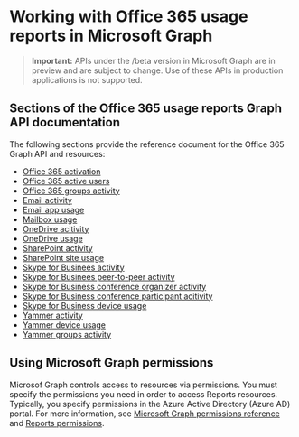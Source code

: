 # Working with Office 365 usage reports in Microsoft Graph

> **Important:** APIs under the /beta version in Microsoft Graph are in preview and are subject to change. Use of these APIs in production applications is not supported.

## Sections of the Office 365 usage reports Graph API documentation

The following sections provide the reference document for the Office 365 Graph API and resources:

- [Office 365 activation](office365activations.md)
- [Office 365 active users](office365activeusers.md)
- [Office 365 groups activity](office365groupsactivity.md)
- [Email activity](emailactivity.md)
- [Email app usage](emailappusage.md)
- [Mailbox usage](mailboxusage.md)
- [OneDrive acitivity](ondriveactivity.md)
- [OneDrive usage](onedriveusage.md)
- [SharePoint activity](sharepointactivity.md)
- [SharePoint site usage](sharepointsiteusage.md)
- [Skype for Businees activity](skypeforbusinessactivity.md)
- [Skype for Businees peer-to-peer activity](skypeforbusinesspeertopeeractivity.md)
- [Skype for Business conference organizer activity](skypeforbusinessconferenceorganizeractivity.md)
- [Skype for Business conference participant acitivity](skypeforbusinessconferenceparticipantactivity.md)
- [Skype for Business device usage](skypeforbusinessdeviceusage.md)
- [Yammer activity](yammeractivity.md)
- [Yammer device usage](yammerdeviceusage.md)
- [Yammer groups activity](yammergroupsactivity.md)


## Using Microsoft Graph permissions 

Microsof Graph controls access to resources via permissions. You must specify the permissions you need in order to access Reports resources. Typically, you specify permissions in the Azure Active Directory (Azure AD) portal. For more information, see [Microsoft Graph permissions reference](https://developer.microsoft.com/en-us/graph/docs/concepts/permissions_reference) and [Reports permissions](https://developer.microsoft.com/en-us/graph/docs/concepts/permissions_reference#reports-permissions).
